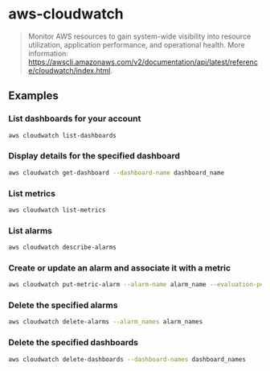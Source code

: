 # aws-cloudwatch

> Monitor AWS resources to gain system-wide visibility into resource utilization, application performance, and operational health. More information: <https://awscli.amazonaws.com/v2/documentation/api/latest/reference/cloudwatch/index.html>.

## Examples

### List dashboards for your account

```bash
aws cloudwatch list-dashboards
```

### Display details for the specified dashboard

```bash
aws cloudwatch get-dashboard --dashboard-name dashboard_name
```

### List metrics

```bash
aws cloudwatch list-metrics
```

### List alarms

```bash
aws cloudwatch describe-alarms
```

### Create or update an alarm and associate it with a metric

```bash
aws cloudwatch put-metric-alarm --alarm-name alarm_name --evaluation-periods evaluation_periods --comparison-operator comparison_operator
```

### Delete the specified alarms

```bash
aws cloudwatch delete-alarms --alarm_names alarm_names
```

### Delete the specified dashboards

```bash
aws cloudwatch delete-dashboards --dashboard-names dashboard_names
```

